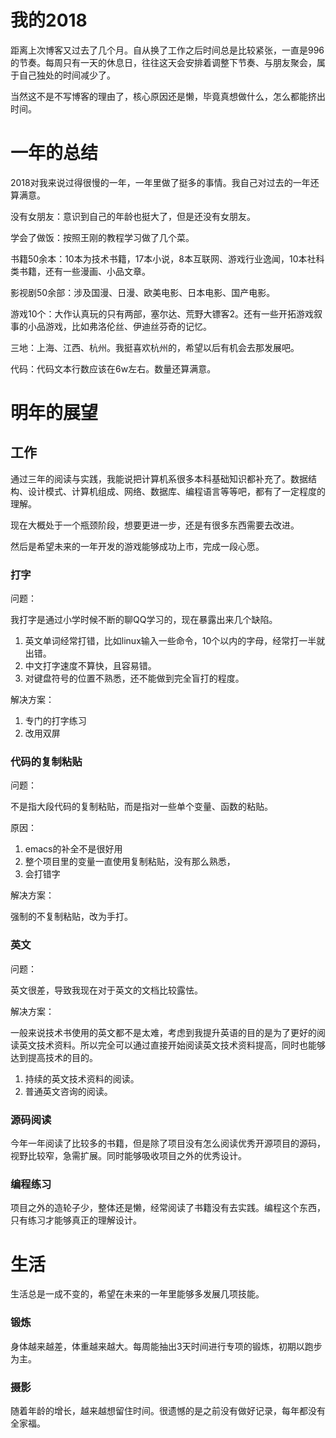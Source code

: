 # 我的2018


距离上次博客又过去了几个月。自从换了工作之后时间总是比较紧张，一直是996的节奏。每周只有一天的休息日，往往这天会安排着调整下节奏、与朋友聚会，属于自己独处的时间减少了。

当然这不是不写博客的理由了，核心原因还是懒，毕竟真想做什么，怎么都能挤出时间。

# 一年的总结

2018对我来说过得很慢的一年，一年里做了挺多的事情。我自己对过去的一年还算满意。

没有女朋友：意识到自己的年龄也挺大了，但是还没有女朋友。

学会了做饭：按照王刚的教程学习做了几个菜。

书籍50余本：10本为技术书籍，17本小说，8本互联网、游戏行业逸闻，10本社科类书籍，还有一些漫画、小品文章。

影视剧50余部：涉及国漫、日漫、欧美电影、日本电影、国产电影。

游戏10个：大作认真玩的只有两部，塞尔达、荒野大镖客2。还有一些开拓游戏叙事的小品游戏，比如弗洛伦丝、伊迪丝芬奇的记忆。

三地：上海、江西、杭州。我挺喜欢杭州的，希望以后有机会去那发展吧。

代码：代码文本行数应该在6w左右。数量还算满意。



# 明年的展望

## 工作

通过三年的阅读与实践，我能说把计算机系很多本科基础知识都补充了。数据结构、设计模式、计算机组成、网络、数据库、编程语言等等吧，都有了一定程度的理解。

现在大概处于一个瓶颈阶段，想要更进一步，还是有很多东西需要去改进。

然后是希望未来的一年开发的游戏能够成功上市，完成一段心愿。

### 打字

问题：

我打字是通过小学时候不断的聊QQ学习的，现在暴露出来几个缺陷。

1. 英文单词经常打错，比如linux输入一些命令，10个以内的字母，经常打一半就出错。
2. 中文打字速度不算快，且容易错。
3. 对键盘符号的位置不熟悉，还不能做到完全盲打的程度。

解决方案：

1. 专门的打字练习
2. 改用双屏

### 代码的复制粘贴

问题：

不是指大段代码的复制粘贴，而是指对一些单个变量、函数的粘贴。

原因：

1. emacs的补全不是很好用
2. 整个项目里的变量一直使用复制粘贴，没有那么熟悉，
3. 会打错字

解决方案：

强制的不复制粘贴，改为手打。

### 英文

问题：

英文很差，导致我现在对于英文的文档比较露怯。

解决方案：

一般来说技术书使用的英文都不是太难，考虑到我提升英语的目的是为了更好的阅读英文技术资料。所以完全可以通过直接开始阅读英文技术资料提高，同时也能够达到提高技术的目的。

1. 持续的英文技术资料的阅读。
2. 普通英文咨询的阅读。

### 源码阅读

今年一年阅读了比较多的书籍，但是除了项目没有怎么阅读优秀开源项目的源码，视野比较窄，急需扩展。同时能够吸收项目之外的优秀设计。

### 编程练习

项目之外的造轮子少，整体还是懒，经常阅读了书籍没有去实践。编程这个东西，只有练习才能够真正的理解设计。

# 生活

生活总是一成不变的，希望在未来的一年里能够多发展几项技能。

### 锻炼

身体越来越差，体重越来越大。每周能抽出3天时间进行专项的锻炼，初期以跑步为主。

### 摄影

随着年龄的增长，越来越想留住时间。很遗憾的是之前没有做好记录，每年都没有全家福。


